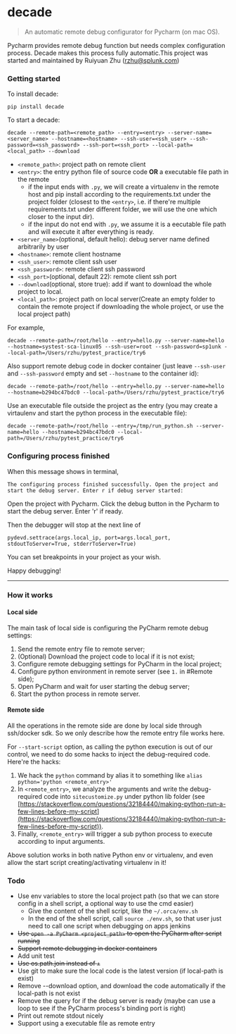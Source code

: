 # decade

> An automatic remote debug configurator for Pycharm (on mac OS).


Pycharm provides remote debug function but needs complex configuration process.
Decade makes this process fully automatic.This project was started and maintained by Ruiyuan Zhu (rzhu@splunk.com)


### Getting started

To install decade:
```
pip install decade
```

To start a decade:
```
decade --remote-path=<remote_path> --entry=<entry> --server-name=<server_name> --hostname=<hostname> --ssh-user=<ssh_user> --ssh-password=<ssh_password> --ssh-port=<ssh_port> --local-path=<local_path> --download
```

- `<remote_path>`: project path on remote client
- `<entry>`: the entry python file of source code **OR**  a executable file path in the remote
  - if the input ends with `.py`, we will create a virtualenv in the remote host and pip install according to the requirements.txt under the project folder (closest to the `<entry>`, i.e. if there're multiple requirements.txt under different folder, we will use the one which closer to the input dir).
  - if the input do not end with `.py`, we assume it is a eecutable file path and will execute it after everything is ready.
- `<server_name>`(optional, default hello): debug server name defined arbitrarily by user
- `<hostname>`: remote client hostname
- `<ssh_user>`: remote client ssh user
- `<ssh_password>`: remote client ssh password
- `<ssh_port>`(optional, default 22): remote client ssh port
- `--download`(optional, store true): add if want to download the whole project to local. 
- `<local_path>`: project path on local server(Create an empty folder to contain the remote project if downloading the whole project, or use the local project path)

For example,
```
decade --remote-path=/root/hello --entry=hello.py --server-name=hello --hostname=systest-sca-linux05 --ssh-user=root --ssh-password=sp1unk --local-path=/Users/rzhu/pytest_practice/try6
```

Also support remote debug code in docker container (just leave `--ssh-user` and `--ssh-password` empty and set `--hostname` to the container id):

```
decade --remote-path=/root/hello --entry=hello.py --server-name=hello --hostname=b294bc47bdc0 --local-path=/Users/rzhu/pytest_practice/try6
```

Use an executable file outside the project as the entry (you may create a virtaulenv and start the python process in the executable file):

```
decade --remote-path=/root/hello --entry=/tmp/run_python.sh --server-name=hello --hostname=b294bc47bdc0 --local-path=/Users/rzhu/pytest_practice/try6
```

### Configuring process finished

When this message shows in terminal, 
```
The configuring process finished successfully. Open the project and start the debug server. Enter r if debug server started:
```
Open the project with Pycharm. Click the debug button in the Pycharm to start the debug server. Enter 'r' if ready.

Then the debugger will stop at the next line of 
```
pydevd.settrace(args.local_ip, port=args.local_port, stdoutToServer=True, stderrToServer=True)
```

You can set breakpoints in your project as your wish.

Happy debugging!

---

### How it works

#### Local side ####

The main task of local side is configuring the PyCharm remote debug settings:

1. Send the remote entry file to remote server;
2. (Optional) Download the project code to local if it is not exist;
3. Configure remote debugging settings for PyCharm in the local project;
4. Configure python environment in remote server (see `1.` in #Remote side);
5. Open PyCharm and wait for user starting the debug server;
6. Start the python process in remote server.

#### Remote side ####

All the operations in the remote side are done by local side through ssh/docker sdk. So we only describe how the remote entry file works here.

For `--start-script` option, as calling the python execution is out of our control, we need to do some hacks to inject the debug-required code. Here're the hacks:

1. We hack the `python` command by alias it to something like `alias python='python <remote_entry>'`
2. In `<remote_entry>`, we analyze the arguments and write the debug-required code into `sitecustomize.py` under python lib folder (see [https://stackoverflow.com/questions/32184440/making-python-run-a-few-lines-before-my-script](https://stackoverflow.com/questions/32184440/making-python-run-a-few-lines-before-my-script)).
3. Finally, `<remote_entry>` will trigger a sub python process to execute according to input arguments.

Above solution works in both native Python env or virtualenv, and even allow the start script creating/activating virtualenv in it!

### Todo

- Use env variables to store the local project path (so that we can store config in a shell script, a optional way to use the cmd easier)
    - Give the content of the shell script, like the `~/.orca/env.sh`
    - In the end of the shell script, call `source ./env.sh`, so that user just need to call one script when debugging on apps jenkins
- ~~Use `open -a PyCharm <project_path>` to open the PyCharm after script running~~
- ~~Support remote debugging in docker containers~~
- Add unit test
- ~~Use os.path.join instead of `+`~~
- Use git to make sure the local code is the latest version (if local-path is exist)
- Remove --download option, and download the code automatically if the local-path is not exist
- Remove the query for if the debug server is ready (maybe can use a loop to see if the PyCharm process's binding port is right)
- Print out remote stdout nicely
- Support using a executable file as remote entry